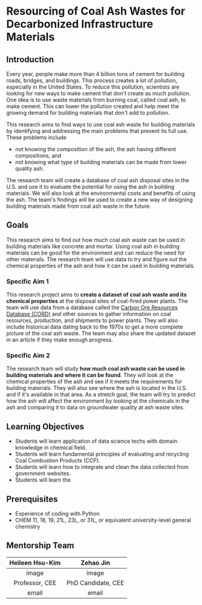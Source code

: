 # Resourcing of Coal Ash Wastes for Decarbonized Infrastructure Materials

## Introduction

Every year, people make more than 4 billion tons of cement for building roads, bridges, and buildings. This process creates a lot of pollution, especially in the United States. To reduce this pollution, scientists are looking for new ways to make cement that don't create as much pollution. One idea is to use waste materials from burning coal, called coal ash, to make cement. This can lower the pollution created and help meet the growing demand for building materials that don't add to pollution.

This research aims to find ways to use coal ash waste for building materials by identifying and addressing the main problems that prevent its full use. These problems include 
- not knowing the composition of the ash, the ash having different compositions, and 
- not knowing what type of building materials can be made from lower quality ash. 

The research team will create a database of coal ash disposal sites in the U.S. and use it to evaluate the potential for using the ash in building materials. We will also look at the environmental costs and benefits of using the ash. The team's findings will be used to create a new way of designing building materials made from coal ash waste in the future.

## Goals

This research aims to find out how much coal ash waste can be used in building materials like concrete and mortar. Using coal ash in building materials can be good for the environment and can reduce the need for other materials. The research team will use data to try and figure out the chemical properties of the ash and how it can be used in building materials.

### Specific Aim 1

This research project aims to **create a dataset of coal ash waste and its chemical properties** at the disposal sites of coal-fired power plants. The team will use data from a database called the [Carbon Ore Resources Database (CORD)](https://www.arcgis.com/apps/dashboards/925daa29f2ed44fb808b1d388689b382) and other sources to gather information on coal resources, production, and shipments to power plants. They will also include historical data dating back to the 1970s to get a more complete picture of the coal ash waste. The team may also share the updated dataset in an article if they make enough progress.

### Specific Aim 2

The research team will study **how much coal ash waste can be used in building materials and where it can be found**. They will look at the chemical properties of the ash and see if it meets the requirements for building materials. They will also see where the ash is located in the U.S. and if it's available in that area. As a stretch goal, the team will try to predict how the ash will affect the environment by looking at the chemicals in the ash and comparing it to data on groundwater quality at ash waste sites.

## Learning Objectives

- Students will learn application of data science techs with domain knowledge in chemical field.
- Students will learn fundamental principles of evaluating and recycling Coal Combustion Products (CCP).
- Students will learn how to integrate and clean the data collected from government websites.
- Students will learn the 

## Prerequisites

- Experience of coding with Python
- CHEM 11, 18, 19, 21L, 23L, or 31L, or equivalent university-level general chemistry

## Mentorship Team

| Heileen Hsu-Kim |     Zehao Jin      |
|:---------------:|:------------------:|
|      image      |       image        |
| Professor, CEE  | PhD Candidate, CEE |
|      email      |       email        |

